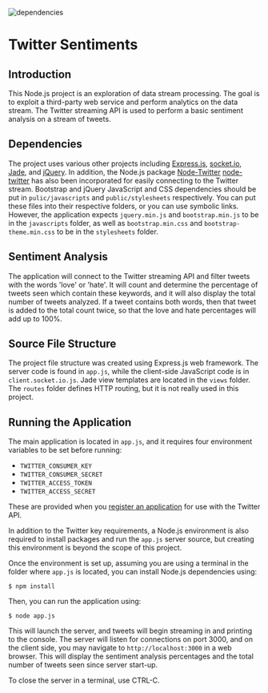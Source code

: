![dependencies](https://david-dm.org/UlisesGascon/twitter-sentiments.svg)

# Twitter Sentiments

## Introduction

This Node.js project is an exploration of data stream processing. 
The goal is to exploit a third-party web service and perform analytics on
the data stream. The Twitter streaming API is used to perform a basic
sentiment analysis on a stream of tweets.  

## Dependencies

The project uses various other
projects including [Express.js][express], [socket.io][socket io], [Jade][jade],
and [jQuery][jquery]. In addition, the Node.js package [Node-Twitter]
[node-twitter] has also been incorporated for easily connecting to the Twitter
stream. Bootstrap and jQuery JavaScript and CSS dependencies should be put in
```pulic/javascripts``` and ```public/stylesheets``` respectively. You can put
these files into their respective folders, or you can use symbolic links. 
However, the application expects ```jquery.min.js``` and ```bootstrap.min.js```
to be in the ```javascripts``` folder, as well as ```bootstrap.min.css``` and
```bootstrap-theme.min.css``` to be in the ```stylesheets``` folder. 

## Sentiment Analysis

The application will connect to the Twitter streaming API and filter 
tweets with the words 'love' or 'hate'. It will count and determine the 
percentage of tweets seen which contain these keywords, and it will also
display the total number of tweets analyzed. If a tweet contains both 
words, then that tweet is added to the total count twice, so that the love
and hate percentages will add up to 100%.  

## Source File Structure

The project file structure was created using Express.js web framework. The 
server code is found in ```app.js```, while the client-side JavaScript code is
in ```client.socket.io.js```. Jade view templates are located in the 
```views``` folder. The ```routes``` folder defines HTTP routing, but it is
not really used in this project. 

## Running the Application

The main application is located in ```app.js```, and it requires four environment 
variables to be set before running:

- ```TWITTER_CONSUMER_KEY```
- ```TWITTER_CONSUMER_SECRET```
- ```TWITTER_ACCESS_TOKEN```
- ```TWITTER_ACCESS_SECRET```

These are provided when you [register an application](http://apps.twitter.com)
for use with the Twitter API. 

In addition to the Twitter key requirements, a Node.js environment is also 
required to install packages and run the ```app.js``` server source, but creating
this environment is beyond the scope of this project. 

Once the environment is set up, assuming you are using a terminal in the folder
where ```app.js``` is located, you can install Node.js dependencies using:

```
$ npm install
```

Then, you can run the application using:

```
$ node app.js
```

This will launch the server, and tweets will begin streaming in and printing to
the console. The server will listen for connections on port 3000, and on the 
client side, you may navigate to ```http://localhost:3000``` in a web browser. 
This will display the sentiment analysis percentages and the total number of tweets
seen since server start-up.

To close the server in a terminal, use CTRL-C. 

[bootstrap]: http://getbootstrap.com	"Bootstrap"
[jquery]: http://jquery.com	 	"jQuery"
[node]: http://nodejs.org		"Node.js"
[express]: http://expressjs.com		"Express.js"
[jade]: http://jade-lang.com		"Jade"
[socket io]: http://socket.io		"Socket.io"
[node-twitter]: https://github.com/desmondmorris/node-twitter "Node-Twitter"
